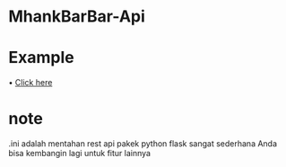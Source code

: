 #  MhankBarBar-Api

# Example
• [Click here](https://mhankbarbar.herokuapp.com/api)



# note
.ini adalah mentahan rest api pakek python flask sangat sederhana 
Anda bisa kembangin lagi untuk fitur lainnya
